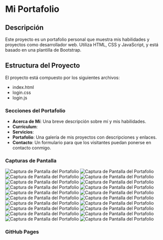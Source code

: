 # Mi Portafolio

## Descripción
Este proyecto es un portafolio personal que muestra mis habilidades y proyectos como desarrollador web. Utiliza HTML, CSS y JavaScript, y está basado en una plantilla de Bootstrap.

## Estructura del Proyecto
El proyecto está compuesto por los siguientes archivos:
- index.html
- login.css
- login.js

### Secciones del Portafolio
- **Acerca de Mí**: Una breve descripción sobre mí y mis habilidades.
- **Currículum**: 
- **Servicios**:
- **Portafolio**: Una galería de mis proyectos con descripciones y enlaces.
- **Contacto**: Un formulario para que los visitantes puedan ponerse en contacto conmigo.


### Capturas de Pantalla
![Captura de Pantalla del Portafolio]()
![Captura de Pantalla del Portafolio]()
![Captura de Pantalla del Portafolio]()
![Captura de Pantalla del Portafolio]()
![Captura de Pantalla del Portafolio]()
![Captura de Pantalla del Portafolio]()
![Captura de Pantalla del Portafolio]()
![Captura de Pantalla del Portafolio]()
![Captura de Pantalla del Portafolio]()
![Captura de Pantalla del Portafolio]()
![Captura de Pantalla del Portafolio]()
![Captura de Pantalla del Portafolio]()
![Captura de Pantalla del Portafolio]()
![Captura de Pantalla del Portafolio]()
![Captura de Pantalla del Portafolio]()
![Captura de Pantalla del Portafolio]()
![Captura de Pantalla del Portafolio]()
![Captura de Pantalla del Portafolio]()
![Captura de Pantalla del Portafolio]()
![Captura de Pantalla del Portafolio]()
### GitHub Pages


